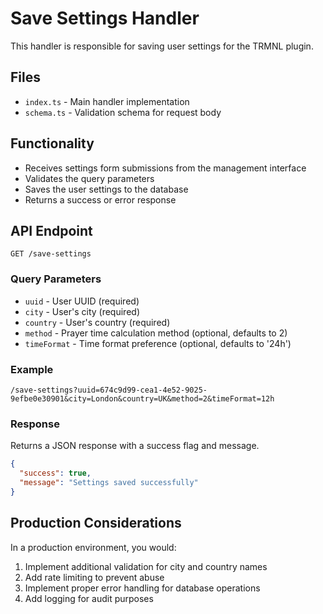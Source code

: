 # Save Settings Handler

This handler is responsible for saving user settings for the TRMNL plugin.

## Files

- `index.ts` - Main handler implementation
- `schema.ts` - Validation schema for request body

## Functionality

- Receives settings form submissions from the management interface
- Validates the query parameters
- Saves the user settings to the database
- Returns a success or error response

## API Endpoint

`GET /save-settings`

### Query Parameters

- `uuid` - User UUID (required)
- `city` - User's city (required)
- `country` - User's country (required)
- `method` - Prayer time calculation method (optional, defaults to 2)
- `timeFormat` - Time format preference (optional, defaults to '24h')

### Example

```
/save-settings?uuid=674c9d99-cea1-4e52-9025-9efbe0e30901&city=London&country=UK&method=2&timeFormat=12h
```

### Response

Returns a JSON response with a success flag and message.

```json
{
  "success": true,
  "message": "Settings saved successfully"
}
```

## Production Considerations

In a production environment, you would:

1. Implement additional validation for city and country names
2. Add rate limiting to prevent abuse
3. Implement proper error handling for database operations
4. Add logging for audit purposes
